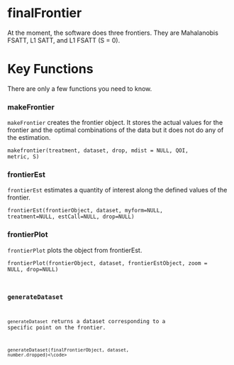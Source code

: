 finalFrontier
=============

At the moment, the software does three frontiers. They are Mahalanobis FSATT, L1 SATT, and L1 FSATT (S = 0). 

# Key Functions

There are only a few functions you need to know. 

### makeFrontier

`makeFrontier` creates the frontier object. It stores the actual values for the frontier and the 
optimal combinations of the data but it does not do any of the estimation.

<code>makefrontier(treatment, dataset, drop, mdist = NULL, QOI, metric, S)</code>

### frontierEst

`frontierEst` estimates a quantity of interest along the defined values of the frontier. 

<code>frontierEst(frontierObject, dataset, myform=NULL, treatment=NULL, estCall=NULL, drop=NULL)</code>

### frontierPlot

`frontierPlot` plots the object from frontierEst.

<code>frontierPlot(frontierObject, dataset, frontierEstObject, zoom = NULL, drop=NULL)

### generateDataset

`generateDataset` returns a dataset corresponding to a specific point on the frontier. 

<code>generateDataset(finalFrontierObject, dataset, number.dropped)<\code>